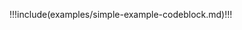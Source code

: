 <div class="grid-container">
  <dgv-data-grid
    v-model:columns="columns"
    :data="DEMO.data"
    :sort-options="{
      sortable: true,
      multiColumn: false,
    }"
    :allow-column-reorder="true"
    :show-column-selection="true"
  >
  </dgv-data-grid>
</div>

!!!include(examples/simple-example-codeblock.md)!!!

<script lang="ts" setup>
import { inject, ref } from 'vue'

const DEMO = inject('demo')

const columns = ref([...DEMO.columns])
</script>

<style scoped>
.grid-container {
  margin: calc(var(--spacer) * 3) 0;
  height: 400px;
  display: flex;
  flex-direction: column;
  justify-content: stretch;
}
</style>